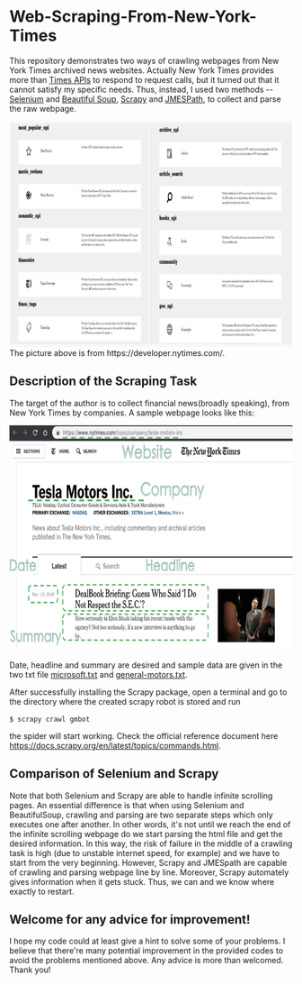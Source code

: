 # Web-Scraping-From-New-York-Times

This repository demonstrates two ways of crawling webpages from  New York Times archived news websites. 
Actually New York Times provides more than [Times APIs](https://developer.nytimes.com/) to respond to request calls, but it turned out that it cannot satisfy my specific needs. Thus, instead, I used two methods -- [Selenium](https://selenium-python.readthedocs.io/) and [Beautiful Soup](https://www.crummy.com/software/BeautifulSoup/bs4/doc/), [Scrapy](https://scrapy.org/) and [JMESPath](http://jmespath.org/), to collect and parse the raw webpage. 

<img src = "New York Times APIs At A Glance.png" height = "400">
The picture above is from https://developer.nytimes.com/.

## Description of the Scraping Task
The target of the author is to collect financial news(broadly speaking), from New York Times by companies. A sample webpage looks like this:

<img src = "Sample Webpage.jpg" height = "400">

Date, headline and summary are desired and sample data are given in the two txt file [microsoft.txt](../blob/master/microsoft.txt) and [general-motors.txt](../blob/master/general-motors.txt).

After successfully installing the Scrapy package, open a terminal and go to the directory where the created scrapy robot is stored and run 
```
$ scrapy crawl gmbot
```
the spider will start working. Check the official reference document here https://docs.scrapy.org/en/latest/topics/commands.html.

## Comparison of Selenium and Scrapy
Note that both Selenium and Scrapy are able to handle infinite scrolling pages. An essential difference is that when using Selenium and BeautifulSoup, crawling and parsing are two separate steps which only executes one after another. In other words, it's not until we reach the end of the infinite scrolling webpage do we start parsing the html file and get the desired information. In this way, the risk of failure in the middle of a crawling task is high (due to unstable internet speed, for example) and we have to start from the very beginning. However, Scrapy and JMESpath are capable of crawling and parsing webpage line by line. Moreover, Scrapy automately gives information when it gets stuck. Thus, we can and we know where exactly to restart. 


## Welcome for any advice for improvement!
I hope my code could at least give a hint to solve some of your problems.
I believe that there're many potential improvement in the provided codes to avoid the problems mentioned above. 
Any advice is more than welcomed. Thank you!

